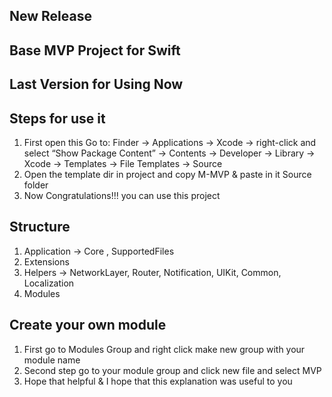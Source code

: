 ## New Release 
## Base MVP Project for Swift

## Last Version for Using Now 

## Steps for use it 
1. First open this Go to: Finder → Applications → Xcode → right-click and select “Show Package Content” → Contents → Developer → Library → Xcode → Templates → File Templates → Source 
2. Open the template dir in project and copy M-MVP & paste in it Source folder
3. Now Congratulations!!! you can use this project 

## Structure 
1. Application -> Core , SupportedFiles 
2. Extensions 
3. Helpers -> NetworkLayer, Router, Notification, UIKit, Common, Localization
4. Modules 

## Create your own module 
1. First go to Modules Group and right click make new group with your module name 
2. Second step go to your module group and click new file and select MVP 
3. Hope that helpful & I hope that this explanation was useful to you

